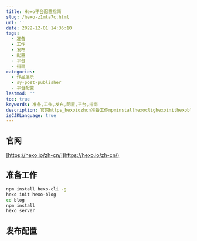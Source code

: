 ```yaml
---
title: Hexo平台配置指南
slug: /hexo-z1mta7c.html
url: ''
date: 2022-12-01 14:36:10
tags:
  - 准备
  - 工作
  - 发布
  - 配置
  - 平台
  - 指南
categories:
  - 作品展示
  - sy-post-publisher
  - 平台配置
lastmod: ''
toc: true
keywords: 准备,工作,发布,配置,平台,指南
description: 官网https_hexoiozhcn准备工作npminstallhexoclighexoinithexoblogcdblognpminstallhexoserver发布配置‍
isCJKLanguage: true
---
```

## 官网

[https://hexo.io/zh-cn/](https://hexo.io/zh-cn/)

## 准备工作

```bash
npm install hexo-cli -g
hexo init hexo-blog
cd blog
npm install
hexo server
```

## 发布配置

‍
